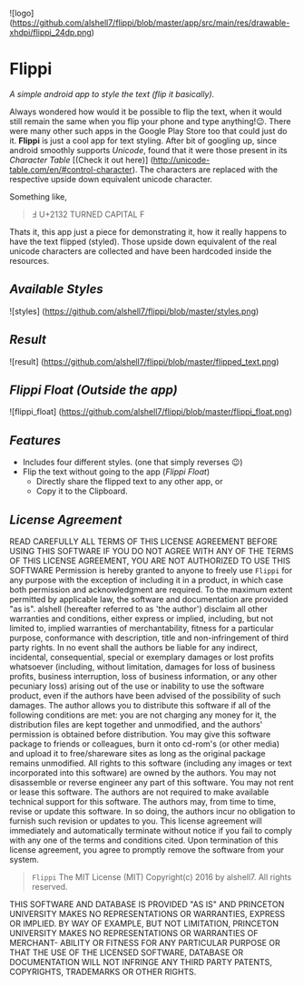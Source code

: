 ![logo] (https://github.com/alshell7/flippi/blob/master/app/src/main/res/drawable-xhdpi/flippi_24dp.png)
# __Flippi__
*A simple android app to style the text (flip it basically).*

Always wondered how would it be possible to flip the text, when it would still remain the same when you flip your phone and type anything!:wink:. There were many other such apps in the Google Play Store too that could just do it. **Flippi** is just a cool app for text styling. After bit of googling up, since android smoothly supports _Unicode_, found that it were those present in its _Character Table_ [(Check it out here)] (http://unicode-table.com/en/#control-character). The characters are replaced with the respective upside down equivalent unicode character.

Something like,
>Ⅎ U+2132 TURNED CAPITAL F

Thats it, this app just a piece for demonstrating it, how it really happens to have the text flipped (styled). Those upside down equivalent of the real unicode characters are collected and have been hardcoded inside the resources.

## *Available Styles*
![styles] (https://github.com/alshell7/flippi/blob/master/styles.png)

## *Result*
![result] (https://github.com/alshell7/flippi/blob/master/flipped_text.png)

## *Flippi Float* *(Outside the app)*
![flippi_float] (https://github.com/alshell7/flippi/blob/master/flippi_float.png)

## *Features*
* Includes four different styles. (one that simply reverses :wink:)
* Flip the text without going to the app (_Flippi Float_)
  * Directly share the flipped text to any other app, or
  * Copy it to the Clipboard.
  
## *License Agreement*

READ CAREFULLY ALL TERMS OF THIS LICENSE AGREEMENT BEFORE USING
THIS SOFTWARE IF YOU DO NOT AGREE WITH ANY OF THE TERMS OF THIS LICENSE
AGREEMENT, YOU ARE NOT AUTHORIZED TO USE THIS SOFTWARE
Permission is hereby granted to anyone to freely use `Flippi`
for any purpose with the exception of including it in a
product, in which case both permission and acknowledgment are
required.
To the maximum extent permitted by applicable law, the software
and documentation are provided "as is". alshell
(hereafter referred to as 'the author') disclaim all other
warranties and conditions, either express or implied, including,
but not limited to, implied warranties of merchantability, fitness
for a particular purpose, conformance with description, title and
non-infringement of third party rights. In no event shall the
authors be liable for any indirect, incidental, consequential,
special or exemplary damages or lost profits whatsoever
(including, without limitation, damages for loss of business
profits, business interruption, loss of business information, or
any other pecuniary loss) arising out of the use or inability to
use the software product, even if the authors have been advised of
the possibility of such damages.
The author allows you to distribute this software if all of the
following conditions are met: you are not charging any money for
it, the distribution files are kept together and unmodified, and
the authors' permission is obtained before distribution. You may
give this software package to friends or colleagues, burn it onto
cd-rom's (or other media) and upload it to free/shareware sites as
long as the original package remains unmodified.
All rights to this software (including any images or text
incorporated into this software) are owned by the authors.
You may not disassemble or reverse engineer any part of this
software.
You may not rent or lease this software.
The authors are not required to make available technical support
for this software. The authors may, from time to time, revise or
update this software. In so doing, the authors incur no obligation
to furnish such revision or updates to you.
This license agreement will immediately and automatically
terminate without notice if you fail to comply with any one of the
terms and conditions cited. Upon termination of this license
agreement, you agree to promptly remove the software from your
system.
>`Flippi`
>The MIT License (MIT)
>Copyright(c) 2016 by alshell7.
>All rights reserved.

THIS SOFTWARE AND DATABASE IS PROVIDED "AS IS" AND PRINCETON
UNIVERSITY MAKES NO REPRESENTATIONS OR WARRANTIES, EXPRESS OR
IMPLIED.  BY WAY OF EXAMPLE, BUT NOT LIMITATION, PRINCETON
UNIVERSITY MAKES NO REPRESENTATIONS OR WARRANTIES OF MERCHANT-
ABILITY OR FITNESS FOR ANY PARTICULAR PURPOSE OR THAT THE USE  OF
THE LICENSED SOFTWARE, DATABASE OR DOCUMENTATION WILL NOT
INFRINGE ANY THIRD PARTY PATENTS, COPYRIGHTS, TRADEMARKS OR
OTHER RIGHTS.
